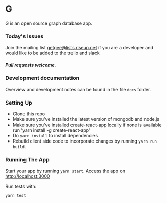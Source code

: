 # G

G is an open source graph database app.


### Today's Issues

Join the mailing list  getgee@lists.riseup.net if you are a developer and would like to be added to the trello and slack


##### Pull requests welcome.

### Development documentation

Overview and development notes can be found in the file `docs` folder.


### Setting Up

* Clone this repo
* Make sure you've installed the latest version of mongodb and node.js
* Make sure you've installed create-react-app locally if none is available run 'yarn install -g create-react-app'
* Do `yarn install` to install dependencies
* Rebuild client side code to incorporate changes by running `yarn run build`.


### Running The App

Start your app by running `yarn start`.
Access the app on <http://localhost:3000>

Run tests with:

```
yarn test
```
